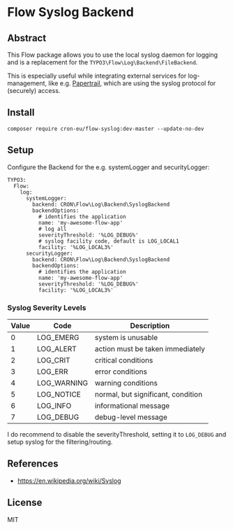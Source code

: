 Flow Syslog Backend
===================

Abstract
--------

This Flow package allows you to use the local syslog daemon for logging and is a replacement for the
`TYPO3\Flow\Log\Backend\FileBackend`.

This is especially useful while integrating external services for log-management, like e.g.
[Papertrail](https://papertrailapp.com), which are using the syslog protocol for (securely) access. 


Install
-------

```
composer require cron-eu/flow-syslog:dev-master --update-no-dev
```


Setup
-----

Configure the Backend for the e.g. systemLogger and securityLogger:

```
TYPO3:
  Flow:
    log:
      systemLogger:
        backend: CRON\Flow\Log\Backend\SyslogBackend
        backendOptions:
          # identifies the application
          name: 'my-awesome-flow-app'
          # log all 
          severityThreshold: '%LOG_DEBUG%'
          # syslog facility code, default is LOG_LOCAL1
          facility: '%LOG_LOCAL3%'
      securityLogger:
        backend: CRON\Flow\Log\Backend\SyslogBackend
        backendOptions:
          # identifies the application
          name: 'my-awesome-flow-app'
          severityThreshold: '%LOG_DEBUG%'
          facility: '%LOG_LOCAL3%'
```


### Syslog Severity Levels

Value | Code        | Description
------|-------------|-----------------------------------------
0     | LOG_EMERG   | system is unusable
1     | LOG_ALERT   | action must be taken immediately
2     | LOG_CRIT    | critical conditions
3     | LOG_ERR     | error conditions
4     | LOG_WARNING | warning conditions
5     | LOG_NOTICE  | normal, but significant, condition
6     | LOG_INFO    | informational message
7     | LOG_DEBUG   | debug-level message

I do recommend to disable the severityThreshold, setting it to `LOG_DEBUG` and setup syslog for the
filtering/routing.


References
----------

* https://en.wikipedia.org/wiki/Syslog


License
-------

MIT